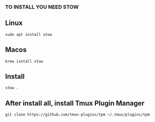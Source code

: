 ### TO INSTALL YOU NEED STOW

## Linux
```
sudo apt install stow
```

## Macos
```
brew isntall stow
```

## Install 
```
stow .
```

## After install all, install Tmux Plugin Manager
```
git clone https://github.com/tmux-plugins/tpm ~/.tmux/plugins/tpm
```

